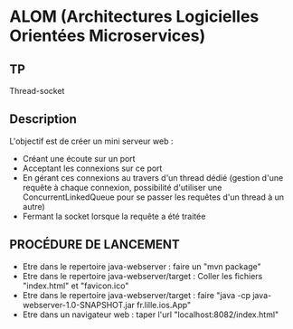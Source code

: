 # ALOM (Architectures Logicielles Orientées Microservices)
## TP
Thread-socket

## Description
 L'objectif est de créer un mini serveur web :
- Créant une écoute sur un port
- Acceptant les connexions sur ce port
- En gérant ces connexions au travers d'un thread dédié (gestion d'une requête à chaque connexion, possibilité d'utiliser une ConcurrentLinkedQueue pour se passer les requêtes d'un thread à un autre)
- Fermant la socket lorsque la requête a été traitée

## PROCÉDURE DE LANCEMENT
- Etre dans le repertoire java-webserver : 
  	faire un "mvn package"
- Etre dans le repertoire java-webserver/target : 
  	Coller les fichiers "index.html" et "favicon.ico"
- Etre dans le repertoire java-webserver/target : 
  	faire "java -cp java-webserver-1.0-SNAPSHOT.jar fr.lille.ios.App"
- Etre dans un navigateur web :
  	taper l'url "localhost:8082/index.html"
